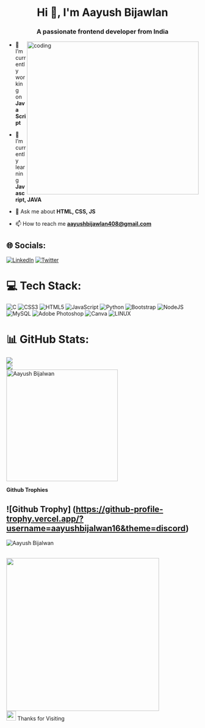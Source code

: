 <h1 align="center">Hi 👋, I'm Aayush Bijawlan</h1>
<h3 align="center">A passionate frontend developer from India</h3>

<img align="right" alt="coding" width="450" height="400" src="https://img.freepik.com/premium-vector/boy-working-laptop-with-coffee-illustration-cactus-flower-flat-cartoon-style_586360-362.jpg?w=740">

- 🔭 I’m currently working on **Java Script**

- 🌱 I’m currently learning **Javascript, JAVA**

- 💬 Ask me about **HTML, CSS, JS**

- 📫 How to reach me **aayushbijawlan408@gmail.com**   
  
## 🌐 Socials:       
[![LinkedIn](https://img.shields.io/badge/LinkedIn-%230077B5.svg?logo=linkedin&logoColor=white)](https://linkedin.com/in/https://linkedin.com/in/[aayush-bijalwan](www.linkedin.com/in/aayush-bijalwan-9b43bb241)) [![Twitter](https://img.shields.io/badge/Twitter-%231DA1F2.svg?logo=Twitter&logoColor=white)](https://twitter.com/Bijalwan_aayush)
 
# 💻 Tech Stack:    
![C](https://img.shields.io/badge/c-%2300599C.svg?style=for-the-badge&logo=c&logoColor=white) ![CSS3](https://img.shields.io/badge/css3-%231572B6.svg?style=for-the-badge&logo=css3&logoColor=white) ![HTML5](https://img.shields.io/badge/html5-%23E34F26.svg?style=for-the-badge&logo=html5&logoColor=white) ![JavaScript](https://img.shields.io/badge/javascript-%23323330.svg?style=for-the-badge&logo=javascript&logoColor=%23F7DF1E) ![Python](https://img.shields.io/badge/python-3670A0?style=for-the-badge&logo=python&logoColor=ffdd54) ![Bootstrap](https://img.shields.io/badge/bootstrap-%23563D7C.svg?style=for-the-badge&logo=bootstrap&logoColor=white) ![NodeJS](https://img.shields.io/badge/node.js-6DA55F?style=for-the-badge&logo=node.js&logoColor=white) ![MySQL](https://img.shields.io/badge/mysql-%2300f.svg?style=for-the-badge&logo=mysql&logoColor=white) ![Adobe Photoshop](https://img.shields.io/badge/adobephotoshop-%2331A8FF.svg?style=for-the-badge&logo=adobephotoshop&logoColor=white) ![Canva](https://img.shields.io/badge/Canva-%2300C4CC.svg?style=for-the-badge&logo=Canva&logoColor=white) ![LINUX](https://img.shields.io/badge/Linux-FCC624?style=for-the-badge&logo=linux&logoColor=black)

# 📊 GitHub Stats:
![](https://github-readme-stats.vercel.app/api?username=Aayushbijalwan16&theme=blue-green&hide_border=false&include_all_commits=false&count_private=false)<br/>
![](https://github-readme-streak-stats.herokuapp.com/?user=Aayushbijalwan16&theme=blue-green&hide_border=false)<br/>
<img align="center" src="https://github-readme-stats.vercel.app/api/top-langs/?username=aayushbijalwan16&langs_count=8&count_private=true&layout=compact&theme=react&hide_border=true&bg_color=0D1117" alt="Aayush Bijalwan" width="292px"/> </br>

**Github Trophies**

![Github Trophy] (https://github-profile-trophy.vercel.app/?username=aayushbijalwan16&theme=discord)    
---
<p align="left"> <img src="https://komarev.com/ghpvc/?username=Aayushbijawla16&label=Profile%20views&color=0e75b6&style=flat" alt="Aayush Bijalwan"/></p>
<br>
<img src="https://user-images.githubusercontent.com/74038190/212284158-e840e285-664b-44d7-b79b-e264b5e54825.gif" width="400">
<br>
<img src="https://user-images.githubusercontent.com/74038190/216122041-518ac897-8d92-4c6b-9b3f-ca01dcaf38ee.png" width="25" /> Thanks for Visiting
